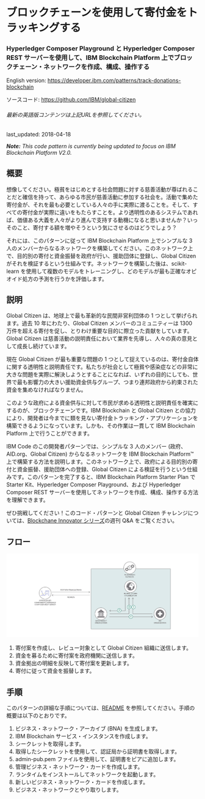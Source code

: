 # ブロックチェーンを使用して寄付金をトラッキングする

### Hyperledger Composer Playground と Hyperledger Composer REST サーバーを使用して、IBM Blockchain Platform 上でブロックチェーン・ネットワークを作成、構成、操作する

English version: https://developer.ibm.com/patterns/track-donations-blockchain
  
ソースコード: https://github.com/IBM/global-citizen

###### 最新の英語版コンテンツは上記URLを参照してください。
last_updated: 2018-04-18

 
_**Note:** This code pattern is currently being updated to focus on IBM Blockchain Platform V2.0._

## 概要

想像してください。極貧をはじめとする社会問題に対する慈善活動が尊ばれることだと確信を持って、あらゆる市民が慈善活動に参加する社会を。活動で集めた寄付金が、それを最も必要としている人々の手に実際に渡ることを。そして、すべての寄付金が実際に違いをもたらすことを。より透明性のあるシステムであれば、価値ある大義を人々がより進んで支持する動機になると思いませんか？いっそのこと、寄付する額を増やそうという気にさせるのはどうでしょう？

それには、このパターンに従って IBM Blockchain Platform 上でシンプルな 3 人のメンバーからなるネットワークを構築してください。このネットワーク上で、目的別の寄付と資金振替を政府が行い、援助団体に登録し、Global Citizen がそれを検証するという仕組みです。ネットワークを構築した後は、scikit-learn を使用して複数のモデルをトレーニングし、どのモデルが最も正確なオピオイド処方の予測を行うかを評価します。

## 説明

Global Citizen は、地球上で最も革新的な民間非営利団体の 1 つとして挙げられます。過去 10 年にわたり、Global Citizen メンバーのコミュニティーは 1300 万件を超える寄付を促し、とりわけ重要な目的に際立った貢献をしています。Global Citizen は慈善活動の説明責任において業界を先導し、人々の真の意見として成長し続けています。

現在 Global Citizen が最も重要な問題の 1 つとして捉えているのは、寄付金自体に関する透明性と説明責任です。私たちが社会として極貧や感染症などの非常に大きな問題を実際に解決しようとすることになれば、いずれの目的にしても、世界で最も影響力の大きい援助資金供与グループ、つまり連邦政府から約束された資金を集めなければなりません。

このような政府による資金供与に対して市民が求める透明性と説明責任を確実にするのが、ブロックチェーンです。IBM Blockchain と Global Citizen との協力により、開発者は今までに類を見ない寄付金トラッキング・アプリケーションを構築できるようになっています。しかも、その作業は一貫して IBM Blockchain Platform 上で行うことができます。

IBM Code のこの開発者パターンでは、シンプルな 3 人のメンバー (政府、AID.org、Global Citizen) からなるネットワークを IBM Blockchain Platform&trade; 上で構築する方法を説明します。このネットワーク上で、政府による目的別の寄付と資金振替、援助団体への登録、Global Citizen による検証を行うという仕組みです。このパターンを完了すると、IBM Blockchain Platform Starter Plan で Starter Kit、Hyperledger Composer Playground、および Hyperledger Composer REST サーバーを使用してネットワークを作成、構成、操作する方法を理解できます。

ぜひ挑戦してください！このコード・パターンと Global Citizen チャレンジについては、[Blockchane Innovator シリーズ](https://developer.ibm.com/tv/blockchain-innovators/)の週刊 Q&amp;A をご覧ください。

## フロー

![フロー](./images/arch-blockchain-global-citizen.png)

1. 寄付案を作成し、レビュー対象として Global Citizen 組織に送信します。
1. 資金を募るために寄付案を政府機関に送信します。
1. 資金拠出の明細を反映して寄付案を更新します。
1. 寄付に従って資金を振替します。

## 手順

このパターンの詳細な手順については、[README](https://github.com/IBM/global-citizen/blob/master/README.md) を参照してください。手順の概要は以下のとおりです。

1. ビジネス・ネットワーク・アーカイブ (BNA) を生成します。
2. IBM Blockchain サービス・インスタンスを作成します。
3. シークレットを取得します。
4. 取得したシークレットを使用して、認証局から証明書を取得します。
5. admin-pub.pem ファイルを使用して、証明書をピアに追加します。
6. 管理ビジネス・ネットワーク・カードを作成します。
7. ランタイムをインストールしてネットワークを起動します。
8. 新しいビジネス・ネットワーク・カードを作成します。
9. ビジネス・ネットワークとやり取りします。
